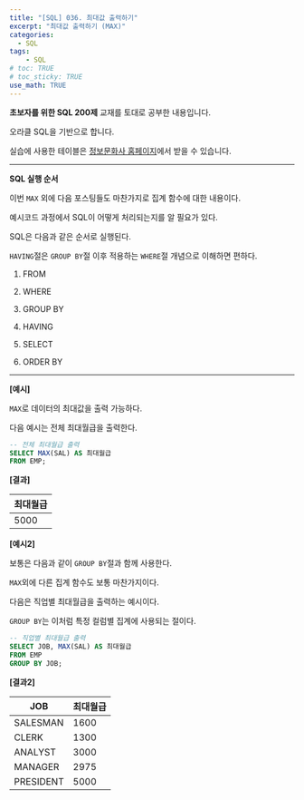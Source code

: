 ```yaml
---
title: "[SQL] 036. 최대값 출력하기"
excerpt: "최대값 출력하기 (MAX)"
categories: 
  - SQL
tags: 
    - SQL
# toc: TRUE
# toc_sticky: TRUE
use_math: TRUE
---
```


**초보자를 위한 SQL 200제** 교재를 토대로 공부한 내용입니다.

오라클 SQL을 기반으로 합니다.

실습에 사용한 테이블은 [정보문화사 홈페이지](http://infopub.co.kr/index.asp)에서 받을 수 있습니다.

---

**SQL 실행 순서**

이번 `MAX` 외에 다음 포스팅들도 마찬가지로 집계 함수에 대한 내용이다.

예시코드 과정에서 SQL이 어떻게 처리되는지를 알 필요가 있다.

SQL은 다음과 같은 순서로 실행된다.

`HAVING`절은 `GROUP BY`절 이후 적용하는 `WHERE`절 개념으로 이해하면 편하다.

1. FROM


2. WHERE


3. GROUP BY


4. HAVING


5. SELECT


6. ORDER BY

---

**[예시]**

`MAX`로 데이터의 최대값을 출력 가능하다.

다음 예시는 전체 최대월급을 출력한다.


```sql
-- 전체 최대월급 출력
SELECT MAX(SAL) AS 최대월급
FROM EMP;
```


**[결과]**

|최대월급|
|-|
|5000|


**[예시2]**

보통은 다음과 같이 `GROUP BY`절과 함께 사용한다.

`MAX`외에 다른 집계 함수도 보통 마찬가지이다.

다음은 직업별 최대월급을 출력하는 예시이다.

`GROUP BY`는 이처럼 특정 컬럼별 집계에 사용되는 절이다.

```sql
-- 직업별 최대월급 출력
SELECT JOB, MAX(SAL) AS 최대월급
FROM EMP
GROUP BY JOB;
```


**[결과2]**

JOB|최대월급
|-|-|
SALESMAN|1600
CLERK|1300
ANALYST|3000
MANAGER|2975
PRESIDENT|5000
